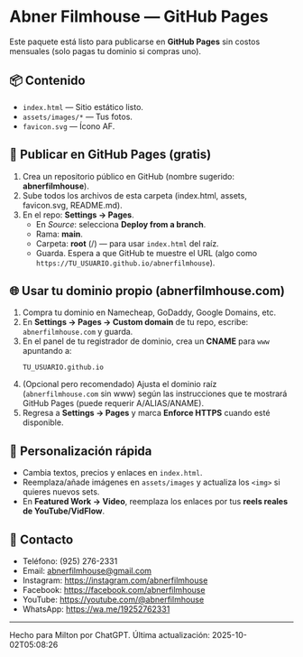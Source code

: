 # Abner Filmhouse — GitHub Pages

Este paquete está listo para publicarse en **GitHub Pages** sin costos mensuales (solo pagas tu dominio si compras uno).

## 📦 Contenido
- `index.html` — Sitio estático listo.
- `assets/images/*` — Tus fotos.
- `favicon.svg` — Ícono AF.

## 🚀 Publicar en GitHub Pages (gratis)
1. Crea un repositorio público en GitHub (nombre sugerido: **abnerfilmhouse**).
2. Sube todos los archivos de esta carpeta (index.html, assets, favicon.svg, README.md).
3. En el repo: **Settings → Pages**.
   - En *Source*: selecciona **Deploy from a branch**.
   - Rama: **main**.
   - Carpeta: **root** (/) — para usar `index.html` del raíz.
   - Guarda. Espera a que GitHub te muestre el URL (algo como `https://TU_USUARIO.github.io/abnerfilmhouse`).

## 🌐 Usar tu dominio propio (abnerfilmhouse.com)
1. Compra tu dominio en Namecheap, GoDaddy, Google Domains, etc.
2. En **Settings → Pages → Custom domain** de tu repo, escribe: `abnerfilmhouse.com` y guarda.
3. En el panel de tu registrador de dominio, crea un **CNAME** para `www` apuntando a:
   ```
   TU_USUARIO.github.io
   ```
4. (Opcional pero recomendado) Ajusta el dominio raíz (`abnerfilmhouse.com` sin www) según las instrucciones que te mostrará GitHub Pages (puede requerir A/ALIAS/ANAME).  
5. Regresa a **Settings → Pages** y marca **Enforce HTTPS** cuando esté disponible.

## 🧩 Personalización rápida
- Cambia textos, precios y enlaces en `index.html`.
- Reemplaza/añade imágenes en `assets/images` y actualiza los `<img>` si quieres nuevos sets.
- En **Featured Work → Video**, reemplaza los enlaces por tus **reels reales de YouTube/VidFlow**.

## 📲 Contacto
- Teléfono: (925) 276-2331
- Email: abnerfilmhouse@gmail.com
- Instagram: https://instagram.com/abnerfilmhouse
- Facebook: https://facebook.com/abnerfilmhouse
- YouTube: https://youtube.com/@abnerfilmhouse
- WhatsApp: https://wa.me/19252762331

---

Hecho para Milton por ChatGPT. Última actualización: 2025-10-02T05:08:26
